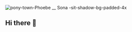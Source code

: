 ![pony-town-Phoebe __ Sona -sit-shadow-bg-padded-4x](https://github.com/user-attachments/assets/a0bfb22b-7488-4a69-94df-65784540a50a)
## Hi there 👋

